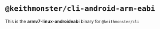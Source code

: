 # `@keithmonster/cli-android-arm-eabi`

This is the **armv7-linux-androideabi** binary for `@keithmonster/cli`
